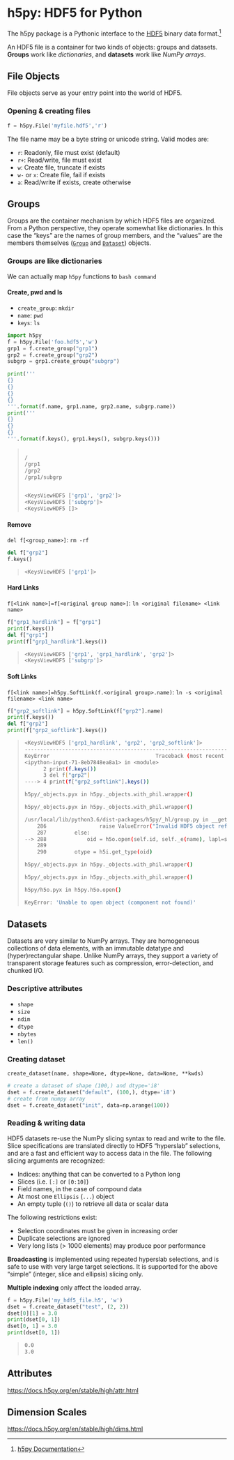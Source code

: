 # h5py: HDF5 for Python

The h5py package is a Pythonic interface to the [HDF5](https://hdfgroup.org/) binary data format.[^1]

An HDF5 file is a container for two kinds of objects: groups and datasets. **Groups** work like *dictionaries*, and **datasets** work like *NumPy arrays*.

## File Objects

File objects serve as your entry point into the world of HDF5.

### Opening & creating files

```python
f = h5py.File('myfile.hdf5','r')
```

The file name may be a byte string or unicode string. Valid modes are:

- `r`: Readonly, file must exist (default)   
- `r+`: Read/write, file must exist          
- `w`: Create file, truncate if exists       
- `w-` or `x`: Create file, fail if exists           
- `a`: Read/write if exists, create otherwise 

## Groups

Groups are the container mechanism by which HDF5 files are organized. From a Python perspective, they operate somewhat like dictionaries. In this case the “keys” are the names of group members, and the “values” are the members themselves ([`Group`](https://docs.h5py.org/en/stable/high/group.html#h5py.Group) and [`Dataset`](https://docs.h5py.org/en/stable/high/dataset.html#h5py.Dataset)) objects.

### Groups are like dictionaries

We can actually map `h5py` functions to `bash command`

#### Create, pwd and ls

- `create_group`: `mkdir`
- `name`: `pwd`
- `keys`: `ls`

```python
import h5py
f = h5py.File('foo.hdf5','w')
grp1 = f.create_group("grp1")
grp2 = f.create_group("grp2")
subgrp = grp1.create_group("subgrp")

print('''
{}
{}
{}
{}
'''.format(f.name, grp1.name, grp2.name, subgrp.name))
print('''
{}
{}
{}
'''.format(f.keys(), grp1.keys(), subgrp.keys()))
```

> ```bash
> 
> /
> /grp1
> /grp2
> /grp1/subgrp
> 
> 
> <KeysViewHDF5 ['grp1', 'grp2']>
> <KeysViewHDF5 ['subgrp']>
> <KeysViewHDF5 []>
> ```

#### Remove

`del f[<group_name>]`: `rm -rf`

```python
del f["grp2"]
f.keys()
```

> ```bash
> <KeysViewHDF5 ['grp1']>
> ```

#### Hard Links

`f[<link name>]=f[<original group name>]`: `ln <original filename> <link name>`

```python
f["grp1_hardlink"] = f["grp1"]
print(f.keys())
del f["grp1"]
print(f["grp1_hardlink"].keys())
```

> ```bash
> <KeysViewHDF5 ['grp1', 'grp1_hardlink', 'grp2']>
> <KeysViewHDF5 ['subgrp']>
> ```

#### Soft Links 

`f[<link name>]=h5py.SoftLink(f.<original group>.name)`: `ln -s <original filename> <link name> `

```python
f["grp2_softlink"] = h5py.SoftLink(f["grp2"].name)
print(f.keys())
del f["grp2"]
print(f["grp2_softlink"].keys())
```

> ```bash
> <KeysViewHDF5 ['grp1_hardlink', 'grp2', 'grp2_softlink']>
> ---------------------------------------------------------------------------
> KeyError                                  Traceback (most recent call last)
> <ipython-input-71-8eb7848ea8a1> in <module>
>       2 print(f.keys())
>       3 del f["grp2"]
> ----> 4 print(f["grp2_softlink"].keys())
> 
> h5py/_objects.pyx in h5py._objects.with_phil.wrapper()
> 
> h5py/_objects.pyx in h5py._objects.with_phil.wrapper()
> 
> /usr/local/lib/python3.6/dist-packages/h5py/_hl/group.py in __getitem__(self, name)
>     286                 raise ValueError("Invalid HDF5 object reference")
>     287         else:
> --> 288             oid = h5o.open(self.id, self._e(name), lapl=self._lapl)
>     289 
>     290         otype = h5i.get_type(oid)
> 
> h5py/_objects.pyx in h5py._objects.with_phil.wrapper()
> 
> h5py/_objects.pyx in h5py._objects.with_phil.wrapper()
> 
> h5py/h5o.pyx in h5py.h5o.open()
> 
> KeyError: 'Unable to open object (component not found)'
> ```

## Datasets

Datasets are very similar to NumPy arrays. They are homogeneous collections of data elements, with an immutable datatype and (hyper)rectangular shape. Unlike NumPy arrays, they support a variety of transparent storage features such as compression, error-detection, and chunked I/O.

### Descriptive attributes

- `shape`
- `size`
- `ndim`
- `dtype`
- `nbytes`
- `len()`

### Creating dataset

`create_dataset(name, shape=None, dtype=None, data=None, **kwds)`

```python
# create a dataset of shape (100,) and dtype='i8'
dset = f.create_dataset("default", (100,), dtype='i8')
# create from numpy array
dset = f.create_dataset("init", data=np.arange(100))
```

### Reading & writing data

HDF5 datasets re-use the NumPy slicing syntax to read and write to the file. Slice specifications are translated directly to HDF5 “hyperslab” selections, and are a fast and efficient way to access data in the file. The following slicing arguments are recognized:

- Indices: anything that can be converted to a Python long
- Slices (i.e. `[:]` or `[0:10]`)
- Field names, in the case of compound data
- At most one `Ellipsis` (`...`) object
- An empty tuple (`()`) to retrieve all data or scalar data

The following restrictions exist:

- Selection coordinates must be given in increasing order
- Duplicate selections are ignored
- Very long lists (> 1000 elements) may produce poor performance

**Broadcasting** is implemented using repeated hyperslab selections, and is safe to use with very large target selections. It is supported for the above “simple” (integer, slice and ellipsis) slicing only.

**Multiple indexing** only affect the loaded array.

```python
f = h5py.File('my_hdf5_file.h5', 'w')
dset = f.create_dataset("test", (2, 2))
dset[0][1] = 3.0
print(dset[0, 1])
dset[0, 1] = 3.0
print(dset[0, 1])
```

> ```bash
> 0.0
> 3.0
> ```

## Attributes

<https://docs.h5py.org/en/stable/high/attr.html>

## Dimension Scales

<https://docs.h5py.org/en/stable/high/dims.html>



[^1]: [h5py Documentation](https://docs.h5py.org/en/stable/)

